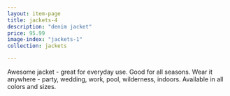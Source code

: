 ```yaml
---
layout: item-page
title: jackets-4
description: "denim jacket"
price: 95.99
image-index: "jackets-1"
collection: jackets

---
```

Awesome jacket - great for everyday use. Good for all seasons.
Wear it anywhere - party, wedding, work, pool, wilderness, indoors.
Available in all colors and sizes. 
